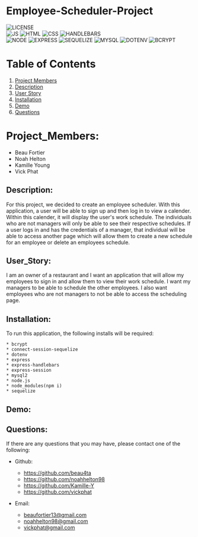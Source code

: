 # Employee-Scheduler-Project

![LICENSE](https://img.shields.io/badge/License-MIT-blue?style=for-the-badge&logo=appveyor.svg)<br>
![JS](https://img.shields.io/badge/JavaScript-20.6%25-informational?style=for-the-badge&logo=appveyor.svg)
![HTML](https://img.shields.io/badge/HTML-21.6%25-informational?style=for-the-badge&logo=appveyor.svg)
![CSS](https://img.shields.io/badge/CSS-50.4%25-informational?style=for-the-badge&logo=appveyor.svg)
![HANDLEBARS](https://img.shields.io/badge/HandleBars-7.4%25-informational?style=for-the-badge&logo=appveyor.svg)<br>
![NODE](https://img.shields.io/badge/Node.js-important?style=for-the-badge&logo=appveyor.svg)
![EXPRESS](https://img.shields.io/badge/Express.js-important?style=for-the-badge&logo=appveyor.svg)
![SEQUELIZE](https://img.shields.io/badge/Sequelize-important?style=for-the-badge&logo=appveyor.svg)
![MYSQL](https://img.shields.io/badge/MySQL-important?style=for-the-badge&logo=appveyor.svg)
![DOTENV](https://img.shields.io/badge/Dotenv-important?style=for-the-badge&logo=appveyor.svg)
![BCRYPT](https://img.shields.io/badge/Bcrypt-important?style=for-the-badge&logo=appveyor.svg)

# Table of Contents 

1. [Project Members](#projectmembers)
2. [Description](#description)
3. [User Story](#userstory) 
4. [Installation](#installation)
5. [Demo](#demo)
6. [Questions](#questions)

# Project_Members:

* Beau Fortier
* Noah Helton
* Kamille Young
* Vick Phat

## Description:
For this project, we decided to create an employee scheduler. With this application, a user will be able to sign up and then log in to view a calender. Within this calender, it will display the user's work schedule. The individuals who are not managers will only be able to see their respective schedules. If a user logs in and has the credentials of a manager, that individual will be able to access another page which will allow them to create a new schedule for an employee or delete an employees schedule.

## User_Story:
I am an owner of a restaurant and I want an application that will allow my employees to sign in and allow them to view their work schedule. 
I want my managers to be able to schedule the other employees.
I also want employees who are not managers to not be able to access the scheduling page. 


## Installation:
To run this application, the following installs will be required:

    * bcrypt
    * connect-session-sequelize
    * dotenv
    * express
    * express-handlebars
    * express-session
    * mysql2
    * node.js
    * node_modules(npm i)
    * sequelize

## Demo:


## Questions: 
If there are any questions that you may have, please contact one of the following:

* Github: 
    * https://github.com/beau4ta
    * https://github.com/noahhelton98
    * https://github.com/Kamille-Y
    * https://github.com/vickphat

* Email: 
    * beaufortier13@gmail.com
    * noahhelton98@gmail.com
    * vickphat@gmail.com 


